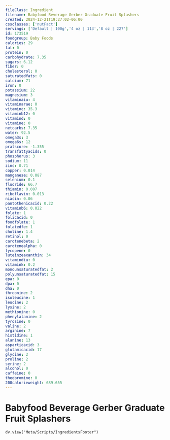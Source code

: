 ```yaml
---
fileClass: Ingredient
filename: Babyfood Beverage Gerber Graduate Fruit Splashers
created: 2024-12-21T19:27:02-06:00
cssclasses: ['nutFact']
servings: ['Default | 100g','4 oz | 113','8 oz | 227']
id: 173519
foodgroup: Baby Foods
calories: 29
fat: 0
protein: 0
carbohydrate: 7.35
sugars: 6.12
fiber: 0
cholesterol: 0
saturatedfats: 0
calcium: 71
iron: 0
potassium: 22
magnesium: 3
vitaminaiu: 4
vitaminarae: 0
vitaminc: 35.3
vitaminb12: 0
vitamind: 0
vitamine: 0
netcarbs: 7.35
water: 92.5
omega3s: 3
omega6s: 12
pralscore: -1.355
transfattyacids: 0
phosphorus: 3
sodium: 11
zinc: 0.71
copper: 0.014
manganese: 0.087
selenium: 0.1
fluoride: 66.7
thiamin: 0.007
riboflavin: 0.013
niacin: 0.06
pantothenicacid: 0.22
vitaminb6: 0.022
folate: 1
folicacid: 0
foodfolate: 1
folatedfe: 1
choline: 1.4
retinol: 0
carotenebeta: 2
carotenealpha: 0
lycopene: 0
luteinzeaxanthin: 34
vitamindiu: 0
vitamink: 0.2
monounsaturatedfat: 2
polyunsaturatedfat: 15
epa: 0
dpa: 0
dha: 0
threonine: 2
isoleucine: 1
leucine: 2
lysine: 2
methionine: 0
phenylalanine: 2
tyrosine: 0
valine: 2
arginine: 7
histidine: 1
alanine: 13
asparticacid: 3
glutamicacid: 17
glycine: 2
proline: 2
serine: 2
alcohol: 0
caffeine: 0
theobromine: 0
200calorieweight: 689.655
---
```


# Babyfood Beverage Gerber Graduate Fruit Splashers

```dataviewjs
dv.view("Meta/Scripts/IngredientsFooter")
```